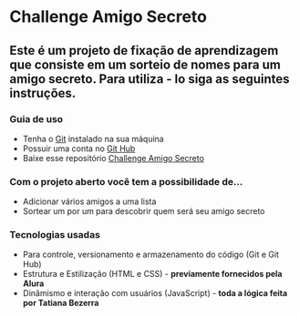 # Challenge Amigo Secreto


## Este é um projeto de fixação de aprendizagem que consiste em um sorteio de nomes para um amigo secreto. Para utiliza - lo siga as seguintes instruções. 


### Guia de uso

- Tenha o [Git](https://git-scm.com/downloads) instalado na sua máquina
- Possuir uma conta no [Git Hub](https://github.com/)
- Baixe esse repositório [Challenge Amigo Secreto](https://github.com/biizerrah/challenge_amigo_secreto)

### Com o projeto aberto você tem a possibilidade de...

 - Adicionar vários amigos a uma lista
 - Sortear um por um para descobrir quem será seu amigo secreto
 
### Tecnologias usadas

 - Para controle, versionamento e armazenamento do código (Git e Git Hub)
 - Estrutura e Estilização (HTML e CSS) - **previamente fornecidos pela Alura**
 - Dinâmismo e interação com usuários (JavaScript) - **toda a lógica feita por Tatiana Bezerra**

 

